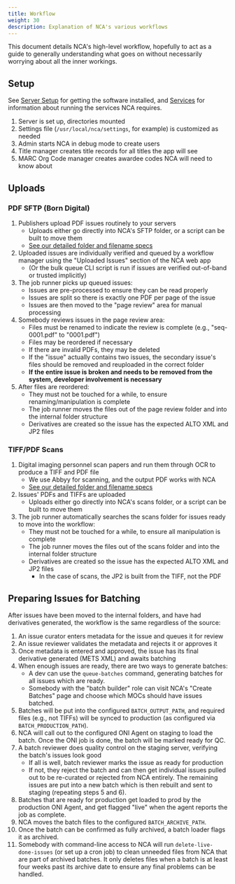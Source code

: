 ```yaml
---
title: Workflow
weight: 30
description: Explanation of NCA's various workflows
---
```


This document details NCA's high-level workflow, hopefully to act as a guide to
generally understanding what goes on without necessarily worrying about all the
inner workings.

## Setup

See [Server Setup][server-setup] for getting the software installed, and
[Services][services] for information about running the services NCA requires.

[server-setup]: <{{% ref "/setup/server-setup" %}}>
[services]: <{{%ref "/setup/services" %}}>

1. Server is set up, directories mounted
1. Settings file (`/usr/local/nca/settings`, for example) is customized as needed
1. Admin starts NCA in debug mode to create users
1. Title manager creates title records for all titles the app will see
1. MARC Org Code manager creates awardee codes NCA will need to know about

## Uploads

### PDF SFTP (Born Digital)

1. Publishers upload PDF issues routinely to your servers
   - Uploads either go directly into NCA's SFTP folder, or a script can be built to move them
   - [See our detailed folder and filename specs][upload-specs]
1. Uploaded issues are individually verified and queued by a workflow manager using the "Uploaded Issues" section of the NCA web app
   - (Or the bulk queue CLI script is run if issues are verified out-of-band or trusted implicitly)
1. The job runner picks up queued issues:
   - Issues are pre-processed to ensure they can be read properly
   - Issues are split so there is exactly one PDF per page of the issue
   - Issues are then moved to the "page review" area for manual processing
1. Somebody reviews issues in the page review area:
   - Files must be renamed to indicate the review is complete (e.g., "seq-0001.pdf" to "0001.pdf")
   - Files may be reordered if necessary
   - If there are invalid PDFs, they may be deleted
   - If the "issue" actually contains two issues, the secondary issue's files should be removed and reuploaded in the correct folder
   - **If the entire issue is broken and needs to be removed from the system, developer involvement is necessary**
1. After files are reordered:
   - They must not be touched for a while, to ensure renaming/manipulation is complete
   - The job runner moves the files out of the page review folder and into the internal folder structure
   - Derivatives are created so the issue has the expected ALTO XML and JP2 files

### TIFF/PDF Scans

1. Digital imaging personnel scan papers and run them through OCR to produce a TIFF and PDF file
   - We use Abbyy for scanning, and the output PDF works with NCA
   - [See our detailed folder and filename specs][upload-specs]
1. Issues' PDFs and TIFFs are uploaded
   - Uploads either go directly into NCA's scans folder, or a script can be built to move them
1. The job runner automatically searches the scans folder for issues ready to move into the workflow:
   - They must not be touched for a while, to ensure all manipulation is complete
   - The job runner moves the files out of the scans folder and into the internal folder structure
   - Derivatives are created so the issue has the expected ALTO XML and JP2 files
     - In the case of scans, the JP2 is built from the TIFF, not the PDF

[upload-specs]: <{{% ref "/specs/upload-specs" %}}>

## Preparing Issues for Batching

After issues have been moved to the internal folders, and have had derivatives
generated, the workflow is the same regardless of the source:

1. An issue curator enters metadata for the issue and queues it for review
2. An issue reviewer validates the metadata and rejects it or approves it
3. Once metadata is entered and approved, the issue has its final derivative
   generated (METS XML) and awaits batching
4. When enough issues are ready, there are two ways to generate batches:
   - A dev can use the `queue-batches` command, generating batches for all
     issues which are ready.
   - Somebody with the "batch builder" role can visit NCA's "Create Batches"
     page and choose which MOCs should have issues batched.
5. Batches will be put into the configured `BATCH_OUTPUT_PATH`, and required
   files (e.g., not TIFFs) will be synced to production (as configured via
   `BATCH_PRODUCTION_PATH`).
6. NCA will call out to the configured ONI Agent on staging to load the batch.
   Once the ONI job is done, the batch will be marked ready for QC.
7. A batch reviewer does quality control on the staging server, verifying the
   batch's issues look good
   - If all is well, batch reviewer marks the issue as ready for production
   - If not, they reject the batch and can then get individual issues pulled
     out to be re-curated or rejected from NCA entirely. The remaining issues
     are put into a new batch which is then rebuilt and sent to staging
     (repeating steps 5 and 6).
8. Batches that are ready for production get loaded to prod by the production
   ONI Agent, and get flagged "live" when the agent reports the job as complete.
9. NCA moves the batch files to the configured `BATCH_ARCHIVE_PATH`.
10. Once the batch can be confirmed as fully archived, a batch loader flags it
    as archived.
11. Somebody with command-line access to NCA will run `delete-live-done-issues`
    (or set up a cron job) to clean unneeded files from NCA that are part of
    archived batches. It only deletes files when a batch is at least four weeks
    past its archive date to ensure any final problems can be handled.
